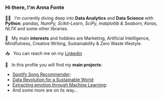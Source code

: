 ### Hi there, I'm Anna Fonte 



:woman_technologist: &nbsp;  I’m currently diving deep into **Data Analytics** and **Data Science** with **Python**: *pandas, NumPy, Scikit-Learn, SciPy, matplotlib & Seaborn, Keras, NLTK* and some other libraries.

:thought_balloon:	&nbsp; My main **interests** and hobbies are Marketing, Artificial Intelligence, Mindfulness, Creative Writing, Sustainability & Zero Waste lifestyle.

:inbox_tray: &nbsp; You can reach me on my [Linkedin](https://www.linkedin.com/in/annafonte/) 

:file_folder: &nbsp; In this profile you will find my **main projects**:
* [Spotify Song Recommender](https://github.com/annafonte/spotify-song-recommender): 
* [Data Revolution for a Sustainable World](https://github.com/annafonte/forecasting-sdgs): 
* [Extracting emotion through Machine Learning](https://github.com/annafonte/nlp-tripadvisor): 
* And some more are on its way... 
